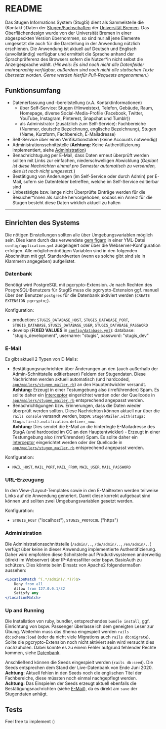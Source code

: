 # README

Das Stugen Informations System (StugIS) dient als Sammelstelle die (Kontakt-)Daten der [Stugen/Fachschaften](https://stugen.de) der [Universität Bremen](https://uni-bremen.de). Das Oberflächendesign wurde von der Universität Bremen in einer abgespeckten Version übernommen, so sind nur all jene Elemente umgesetzt die auch für die Darstellung in der Anwendung nützlich erschienen. Die Anwendung ist aktuell auf Deutsch und Englisch (unvollständig) verfügbar und ermittelt die Sprache anhand der Sprachpräferenz des Browsers sofern die Nutzer\*in nicht selbst die Anzeigesprache wählt. (*Hinweis: Es sind noch nicht alle Datenfelder mehrsprachig verfügbar, außerdem sind noch nicht alle statischen Texte übersetzt worden. Gerne werden hierfür Pull-Requests angenommen.*)

## Funktionsumfang
* Datenerfassung und -bereitstellung (v.A. Kontaktinformationen)
  * über Self-Service: Stugen (Hinweistext, Telefon, Gebäude, Raum, Homepage, diverse Social-Media-Profile (Facebook, Twitter, YouTube, Instagram, Pinterest, Snapchat und Tumblr))
  * als Administrator (zusätzlich zum Self-Service): Fachbereiche (Nummer, deutsche Bezeichnung, englische Bezeichnung), Stugen (Name, Kurzform, Fachbereich, E-Mailadresse)
* Self-Service über einen Verifikationstoken (keine Accounts notwendig)
* Administrationsschnittstelle (**Achtung:** Keine Authentifizierung implementiert, siehe [Administration](#administration))
* Benachrichtugung per E-Mail, dass Daten erneut überprüft werden sollten mit Links zur einfachen, niederschwelligen Abwicklung (*Geplant ist diese Nachrichten einmal pro Semester automatisch zu versenden, dies ist noch nicht umgesetzt.*)
* Bestätigung von Änderungen (im Self-Service oder durch Admin) per E-Mail, sofern sie Datenfelder betreffen, welche im Self-Service editierbar sind
* Unbestätigte bzw. lange nicht Überprüfte Einträge werden für die Besucher\*innen als solche hervorgehoben, sodass ein Anreiz für die Stugen besteht diese Daten wirklich aktuell zu halten

---

## Einrichten des Systems
Die nötigen Einstellungen sollten alle über Umgebungsvariablen möglich sein. Dies kann durch das verwendete [gem figaro](https://github.com/laserlemon/figaro) in einer YML-Datei `config/application.yml` ausgelagert oder über die Webserver-Konfiguration erfolgen. Alle möglichen/nötigen Variablen sind in den folgenden Abschnitten mit ggf. Standardwerten (wenn es solche gibt sind sie in Klammern angegeben) aufgelistet.

### Datenbank
Benötigt wird PostgreSQL mit pgcrypto-Extension. Je nach Rechten des PosgreSQL-Benutzers für StugIS muss die pgcrypto-Extension ggf. manuell über den Benutzer `postgres` für die Datenbank aktiviert werden (`CREATE EXTENSION pgcrypto;`).

Konfiguration:
* production: `STUGIS_DATABASE_HOST`, `STUGIS_DATABASE_PORT`, `STUGIS_DATABASE`, `STUGIS_DATABASE_USER`, `STUGIS_DATABASE_PASSWORD`
* develop (**FIXED VALUES** in [`config/database.yml`](config/database.yml)): database: "stugis_development", username: "stugis", password: "stugis_dev"

### E-Mail
Es gibt aktuell 2 Typen von E-Mails:
* Bestätigungsnachrichten über Änderungen an den (auch außerhalb der Admin-Schnittstelle editierbaren) Feldern der Stugendaten. 
  Diese Nachrichten werden aktuell automatisch (und hardcoded, [`app/mailers/stugen_mailer.rb`](app/mailers/stugen_mailer.rb)) an den Hauptentwickler versandt.  
  **Achtung:** Erzeugt in einer Testumgebung also (irreführenden) Spam. Es sollte daher ein [Interceptor](https://guides.rubyonrails.org/action_mailer_basics.html#intercepting-emails) eingerichtet werden oder der Quellcode in [`app/mailers/stugen_mailer.rb`](app/mailers/stugen_mailer.rb) entsprechend angepasst werden.
* Benachrichtigungen bzw. Erinnerungen, dass die Daten wieder überprüft werden sollten. 
  Diese Nachrichten können aktuell nur über die `rails console` versandt werden, bspw. `StugenMailer.with(stuga: Stuga.first).notification.deliver_now`.  
  **Achtung:** Dies sendet die E-Mail an die hinterlegte E-Mailadresse des StugA (und hardcoded im CC an den Hauptentwickler) - Erzeugt in einer Testumgebung also (irreführenden) Spam. Es sollte daher ein [Interceptor](https://guides.rubyonrails.org/action_mailer_basics.html#intercepting-emails) eingerichtet werden oder der Quellcode in [`app/mailers/stugen_mailer.rb`](app/mailers/stugen_mailer.rb) entsprechend angepasst werden.

Konfiguration:
* `MAIL_HOST`, `MAIL_PORT`, `MAIL_FROM`, `MAIL_USER`, `MAIL_PASSWORD`

### URL-Erzeugung
In den View-/Layout-Templates sowie in den E-Mailtexten werden teilweise Links auf die Anwendung generiert. Damit diese korrekt aufgebaut sind können und sollten zwei Umgebungsvariablen gesetzt werden.

Konfiguration:
* `STUGIS_HOST` ("localhost"), `STUGIS_PROTOCOL` ("https")

### Administration
Die Administrationsschnittstelle (`/admin/..`, `/de/admin/..`, `/en/admin/..`) verfügt über keine in dieser Anwendung implementierte Authentifizierung. Daher wird empfohlen diese Schnitstelle auf Produktivsystemen anderweitig (direkt im Webserver) über IP-Adressfilter oder bspw. BasicAuth zu schützen. Dies könnte beim Einsatz von Apache2 folgendermaßen aussehen:
```apache
<LocationMatch ^(.*/admin(/.*)?)$>
    Deny from all
    Allow from 127.0.0.1/32
    Satisfy any
</LocationMatch>
```

### Up and Running
Die Installation von ruby, bundler, entsprechendes `bundle install`, ggf. Einrichtung von bspw. Passenger überlasse ich dem geneigten Leser zur Übung.
Weiterhin muss das Shema eingespielt werden `rails db:schema:load` (oder da nicht viele Migrations auch `rails db:migrate`). Sollte die pgcrypto-Extension noch nicht aktiviert sein wird versucht dies nachzuholen. Dabei könnte es zu einem Fehler aufgrund fehlender Rechte kommen, siehe [Datenbank](#datenbank).

Anschließend können die Seeds eingespielt werden (`rails db:seed`). Die Seeds entsprechen dem Stand der Live-Datenbank von Ende Juni 2020.  
**Achtung:** Aktuell fehlen in den Seeds noch die englischen Titel der Fachbereiche, diese müssten noch einmal nachgepflegt werden.  
**Achtung:** Das Einspielen der Seeds erzeugt aktuell ebenfalls die Bestätigungsnachrichten (siehe [E-Mail](#e-mail)), da es direkt am `save` der Stugendaten anhägt.



## Tests

Feel free to implement :)
